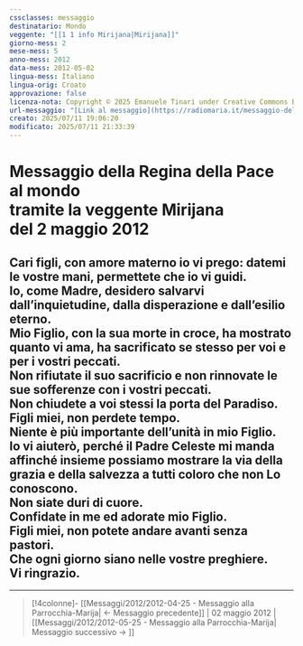 ```yaml
---
cssclasses: messaggio
destinatario: Mondo
veggente: "[[1 1 info Mirijana|Mirijana]]"
giorno-mess: 2
mese-mess: 5
anno-mess: 2012
data-mess: 2012-05-02
lingua-mess: Italiano
lingua-orig: Croato
approvazione: false
licenza-nota: Copyright © 2025 Emanuele Tinari under Creative Commons BY-NC-SA 4.0 https://creativecommons.org/licenses/by-nc-sa/4.0/
url-messaggio: "[Link al messaggio](https://radiomaria.it/messaggio-del-2-maggio-2012/)"
creato: 2025/07/11 19:06:20
modificato: 2025/07/11 21:33:39
---
```


# Messaggio della Regina della Pace<br>al mondo<br>tramite la veggente Mirijana<br>del 2 maggio 2012

## Cari figli, con amore materno io vi prego: datemi le vostre mani, permettete che io vi guidi.<br>Io, come Madre, desidero salvarvi dall’inquietudine, dalla disperazione e dall’esilio eterno.<br>Mio Figlio, con la sua morte in croce, ha mostrato quanto vi ama, ha sacrificato se stesso per voi e per i vostri peccati.<br>Non rifiutate il suo sacrificio e non rinnovate le sue sofferenze con i vostri peccati.<br>Non chiudete a voi stessi la porta del Paradiso.<br>Figli miei, non perdete tempo.<br>Niente è più importante dell’unità in mio Figlio.<br>Io vi aiuterò, perché il Padre Celeste mi manda affinché insieme possiamo mostrare la via della grazia e della salvezza a tutti coloro che non Lo conoscono.<br>Non siate duri di cuore.<br>Confidate in me ed adorate mio Figlio.<br>Figli miei, non potete andare avanti senza pastori.<br>Che ogni giorno siano nelle vostre preghiere.<br>Vi ringrazio.

***

> [!4colonne]- [[Messaggi/2012/2012-04-25 - Messaggio alla Parrocchia-Marija| ← Messaggio precedente]] | 02 maggio 2012 | [[Messaggi/2012/2012-05-25 - Messaggio alla Parrocchia-Marija| Messaggio successivo → ]]
